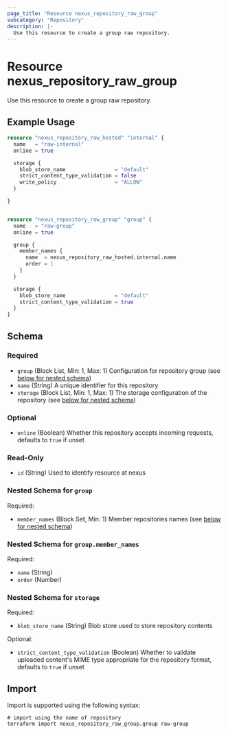 ```yaml
---
page_title: "Resource nexus_repository_raw_group"
subcategory: "Repository"
description: |-
  Use this resource to create a group raw repository.
---
```

# Resource nexus_repository_raw_group
Use this resource to create a group raw repository.
## Example Usage
```terraform
resource "nexus_repository_raw_hosted" "internal" {
  name   = "raw-internal"
  online = true

  storage {
    blob_store_name                = "default"
    strict_content_type_validation = false
    write_policy                   = "ALLOW"
  }

}


resource "nexus_repository_raw_group" "group" {
  name   = "raw-group"
  online = true

  group {
    member_names {
      name  = nexus_repository_raw_hosted.internal.name
      order = 1
    }
  }

  storage {
    blob_store_name                = "default"
    strict_content_type_validation = true
  }
}
```
<!-- schema generated by tfplugindocs -->
## Schema

### Required

- `group` (Block List, Min: 1, Max: 1) Configuration for repository group (see [below for nested schema](#nestedblock--group))
- `name` (String) A unique identifier for this repository
- `storage` (Block List, Min: 1, Max: 1) The storage configuration of the repository (see [below for nested schema](#nestedblock--storage))

### Optional

- `online` (Boolean) Whether this repository accepts incoming requests, defaults to `true` if unset

### Read-Only

- `id` (String) Used to identify resource at nexus

<a id="nestedblock--group"></a>
### Nested Schema for `group`

Required:

- `member_names` (Block Set, Min: 1) Member repositories names (see [below for nested schema](#nestedblock--group--member_names))

<a id="nestedblock--group--member_names"></a>
### Nested Schema for `group.member_names`

Required:

- `name` (String)
- `order` (Number)



<a id="nestedblock--storage"></a>
### Nested Schema for `storage`

Required:

- `blob_store_name` (String) Blob store used to store repository contents

Optional:

- `strict_content_type_validation` (Boolean) Whether to validate uploaded content's MIME type appropriate for the repository format, defaults to `true` if unset
## Import
Import is supported using the following syntax:
```shell
# import using the name of repository
terraform import nexus_repository_raw_group.group raw-group
```
